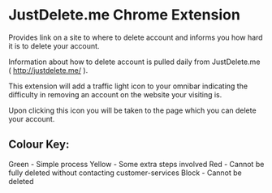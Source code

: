 # JustDelete.me Chrome Extension

Provides link on a site to where to delete account and informs you how hard it is to delete your account.

Information about how to delete account is pulled daily from JustDelete.me ( http://justdelete.me/ ). 

This extension will add a traffic light icon to your omnibar indicating the difficulty in removing an account on the website your visiting is. 

Upon clicking this icon you will be taken to the page which you can delete your account.

## Colour Key:
Green - Simple process
Yellow - Some extra steps involved
Red - Cannot be fully deleted without contacting customer-services
Block - Cannot be deleted